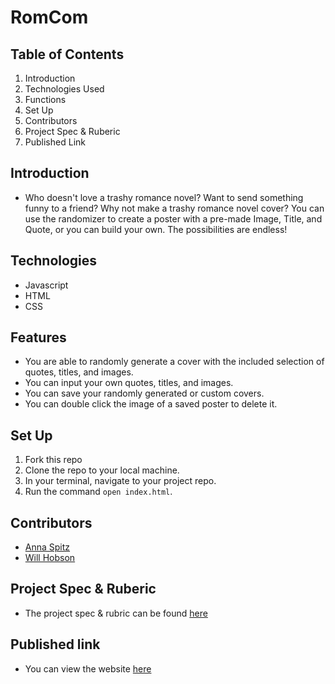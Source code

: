 # RomCom

## Table of Contents

1. Introduction
2. Technologies Used
3. Functions
4. Set Up
5. Contributors
6. Project Spec & Ruberic
7. Published Link

## Introduction

 - Who doesn't love a trashy romance novel? Want to send something funny to a friend? Why not make a trashy romance novel cover? You can use the randomizer to create a poster with a pre-made Image, Title, and Quote, or you can build your own. The possibilities are endless!

## Technologies

  - Javascript
  - HTML
  - CSS

## Features

  - You are able to randomly generate a cover with the included selection of quotes, titles, and images.
  - You can input your own quotes, titles, and images.
  - You can save your randomly generated or custom covers.
  - You can double click the image of a saved poster to delete it.

## Set Up

  1. Fork this repo
  2. Clone the repo to your local machine.
  3. In your terminal, navigate to your project repo.
  4. Run the command `open index.html`.

## Contributors

  - [Anna Spitz](https://github.com/aspitz1)
  - [Will Hobson](https://github.com/willhobson85)

## Project Spec & Ruberic

  - The project spec & rubric can be found [here](https://frontend.turing.io/projects/module-1/romcom-pair.html)

## Published link
  - You can view the website [here](https://github.com/willhobson85/romcom)
